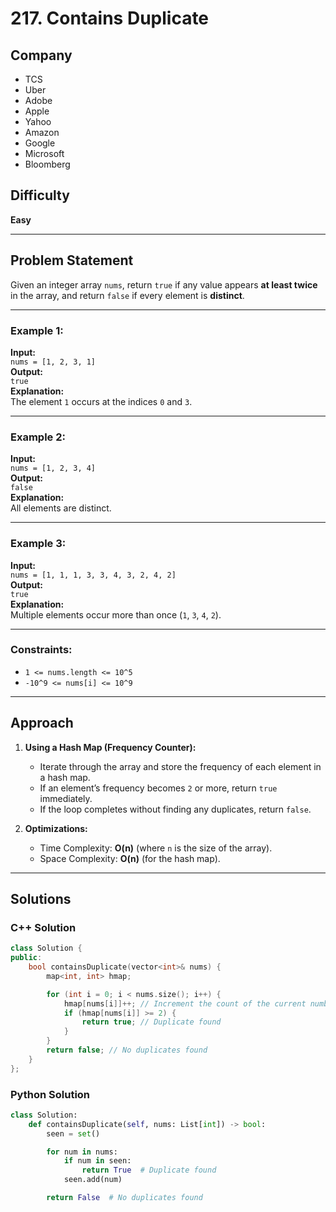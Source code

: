 # 217. Contains Duplicate

## Company
- TCS  
- Uber  
- Adobe  
- Apple  
- Yahoo  
- Amazon  
- Google  
- Microsoft  
- Bloomberg  

## Difficulty
**Easy**

---

## Problem Statement

Given an integer array `nums`, return `true` if any value appears **at least twice** in the array, and return `false` if every element is **distinct**.

---

### Example 1:

**Input:**  
`nums = [1, 2, 3, 1]`  
**Output:**  
`true`  
**Explanation:**  
The element `1` occurs at the indices `0` and `3`.

---

### Example 2:

**Input:**  
`nums = [1, 2, 3, 4]`  
**Output:**  
`false`  
**Explanation:**  
All elements are distinct.

---

### Example 3:

**Input:**  
`nums = [1, 1, 1, 3, 3, 4, 3, 2, 4, 2]`  
**Output:**  
`true`  
**Explanation:**  
Multiple elements occur more than once (`1`, `3`, `4`, `2`).

---

### Constraints:
- `1 <= nums.length <= 10^5`
- `-10^9 <= nums[i] <= 10^9`

---

## Approach

1. **Using a Hash Map (Frequency Counter):**
   - Iterate through the array and store the frequency of each element in a hash map.
   - If an element’s frequency becomes `2` or more, return `true` immediately.
   - If the loop completes without finding any duplicates, return `false`.

2. **Optimizations:**
   - Time Complexity: **O(n)** (where `n` is the size of the array).
   - Space Complexity: **O(n)** (for the hash map).

---

## Solutions

### C++ Solution

```cpp
class Solution {
public:
    bool containsDuplicate(vector<int>& nums) {
        map<int, int> hmap;

        for (int i = 0; i < nums.size(); i++) {
            hmap[nums[i]]++; // Increment the count of the current number
            if (hmap[nums[i]] >= 2) {
                return true; // Duplicate found
            }
        }
        return false; // No duplicates found
    }
};
```

### Python Solution
```py
class Solution:
    def containsDuplicate(self, nums: List[int]) -> bool:
        seen = set()

        for num in nums:
            if num in seen:
                return True  # Duplicate found
            seen.add(num)

        return False  # No duplicates found

```        
